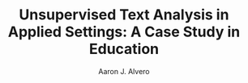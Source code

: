 ---
paperId: 51
author: Aaron J. Alvero
publicationauthor: Alvero, A.J.
title: "Unsupervised Text Analysis in Applied Settings: A Case Study in Education"
pdf: --
poster: Poster_Aaron_Alvero
alt: --
type: Poster
topic: Applications
link: https://doi.org/10.52591/lxai2019061511
conference: icml
year: 2019
tags: icml-2019-po
location: California, USA
---